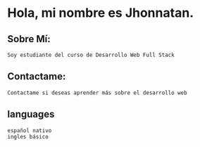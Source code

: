 # Hola, mi nombre es Jhonnatan.

## Sobre Mí:
    Soy estudiante del curso de Desarrollo Web Full Stack

## Contactame:
    Contactame si deseas aprender más sobre el desarrollo web

## languages
    español nativo
    ingles básico

